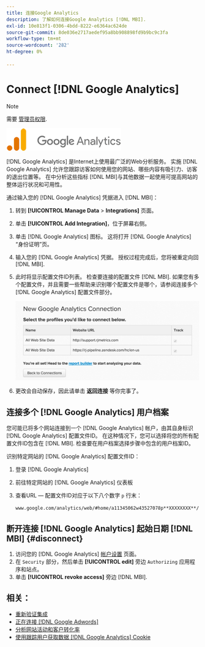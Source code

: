 ```yaml
---
title: 连接Google Analytics
description: 了解如何连接Google Analytics [!DNL MBI].
exl-id: 10e813f1-0306-4bdd-8222-e6364ac624de
source-git-commit: 8de036e2717aedef95a8bb908898fd9b9bc9c3fa
workflow-type: tm+mt
source-wordcount: '282'
ht-degree: 0%

---
```


# Connect [!DNL Google Analytics]

>[!NOTE]
>
>需要 [管理员权限](../../../administrator/user-management/user-management.md).

![](../../../assets/google-analytics-logo.png)

[!DNL Google Analytics] 是Internet上使用最广泛的Web分析服务。 实施 [!DNL Google Analytics] 允许您跟踪访客如何使用您的网站、哪些内容有吸引力、访客的退出位置等。 在中分析这些指标 [!DNL MBI]与其他数据一起使用可提高网站的整体运行状况和可用性。

通过输入您的 [!DNL Google Analytics] 凭据进入 [!DNL MBI]：

1. 转到 **[!UICONTROL Manage Data** > **Integrations]** 页面。
1. 单击 **[!UICONTROL Add Integration]**，位于屏幕右侧。
1. 单击 [!DNL Google Analytics] 图标。 这将打开 [!DNL Google Analytics] “身份证明”页。
1. 输入您的 [!DNL Google Analytics] 凭据。 授权过程完成后，您将被重定向回 [!DNL MBI].
1. 此时将显示配置文件ID列表。 检查要连接的配置文件 [!DNL MBI]. 如果您有多个配置文件，并且需要一些帮助来识别哪个配置文件是哪个，请参阅连接多个 [!DNL Google Analytics] 配置文件部分。

   ![](../../../assets/list-profile-id.png)<!--{: width="600px"}-->

1. 更改会自动保存，因此请单击 **返回连接** 等你完事了。

## 连接多个 [!DNL Google Analytics] 用户档案

您可能已将多个网站连接到一个 [!DNL Google Analytics] 帐户，由其自身标识 [!DNL Google Analytics] 配置文件ID。 在这种情况下，您可以选择将您的所有配置文件ID包含在 [!DNL MBI]. 检查要在用户档案选择步骤中包含的用户档案ID。

识别特定网站的 [!DNL Google Analytics] 配置文件ID：

1. 登录 [!DNL Google Analytics]
1. 前往特定网站的 [!DNL Google Analytics] 仪表板
1. 查看URL — 配置文件ID对应于以下八个数字 `p` 行末：

   `www.google.com/analytics/web/#home/a11345062w43527078p**XXXXXXXX**/`

## 断开连接 [!DNL Google Analytics] 起始日期 [!DNL MBI] {#disconnect}

1. 访问您的 [!DNL Google Analytics] [帐户设置](https://accounts.google.com/) 页面。
1. 在 `Security` 部分，然后单击 **[!UICONTROL edit]** 旁边 `Authorizing` 应用程序和站点。
1. 单击 **[!UICONTROL revoke access]** 旁边 [!DNL MBI].

## 相关：

* [重新验证集成](https://experienceleague.adobe.com/docs/commerce-knowledge-base/kb/how-to/mbi-reauthenticating-integrations.html?lang=en)
* [正在连接 [!DNL Google Adwords]](../integrations/google-adwords.md)
* [分析网站活动和客户转化率](../../analysis/web-act-cust-conversion.md)
* [使用跟踪用户获取数据 [!DNL Google Analytics] Cookie](../../analysis/google-track-user-acq.md)
